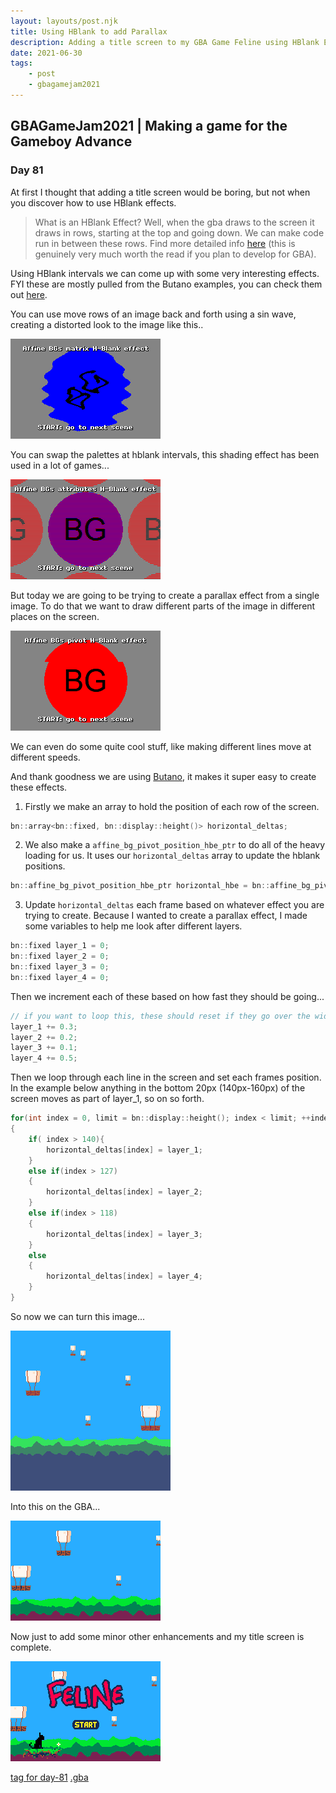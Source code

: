 ```yaml
---
layout: layouts/post.njk
title: Using HBlank to add Parallax
description: Adding a title screen to my GBA Game Feline using HBlank Effects on Affine BGs
date: 2021-06-30
tags:
    - post
    - gbagamejam2021
---
```


>
## GBAGameJam2021 | Making a game for the Gameboy Advance

### Day 81

At first I thought that adding a title screen would be boring, but not when you discover how to use HBlank effects.

> What is an HBlank Effect? Well, when the gba draws to the screen it draws in rows, starting at the top and going down. We can make code run in between these rows. Find more detailed info [here](https://www.coranac.com/tonc/text/video.htm#sec-blanks) (this is genuinely very much worth the read if you plan to develop for GBA).

Using HBlank intervals we can come up with some very interesting effects. FYI these are mostly pulled from the Butano examples, you can check them out [here](https://github.com/GValiente/butano/tree/master/examples).

You can use move rows of an image back and forth using a sin wave, creating a distorted look to the image like this..

![](/img/hblank.gif)

You can swap the palettes at hblank intervals, this shading effect has been used in a lot of games...

![](/img/hblank-swap.gif)

But today we are going to be trying to create a parallax effect from a single image. To do that we want to draw different parts of the image in different places on the screen.

![](/img/hblank-parallax.gif)

We can even do some quite cool stuff, like making different lines move at different speeds.

And thank goodness we are using [Butano](https://github.com/GValiente/butano), it makes it super easy to create these effects.

1. Firstly we make an array to hold the position of each row of the screen.

``` cpp
bn::array<bn::fixed, bn::display::height()> horizontal_deltas;
```

2. We also make a `affine_bg_pivot_position_hbe_ptr` to do all of the heavy loading for us. It uses our `horizontal_deltas` array to update the hblank positions.

``` cpp
bn::affine_bg_pivot_position_hbe_ptr horizontal_hbe = bn::affine_bg_pivot_position_hbe_ptr::create_horizontal(bg, horizontal_deltas);
```

3. Update `horizontal_deltas` each frame based on whatever effect you are trying to create. Because I wanted to create a parallax effect, I made some variables to help me look after different layers.

``` cpp
bn::fixed layer_1 = 0;
bn::fixed layer_2 = 0;
bn::fixed layer_3 = 0;
bn::fixed layer_4 = 0;
```

Then we increment each of these based on how fast they should be going...
``` cpp
// if you want to loop this, these should reset if they go over the width of the bg
layer_1 += 0.3;
layer_2 += 0.2;
layer_3 += 0.1;
layer_4 += 0.5;
```

Then we loop through each line in the screen and set each frames position. In the example below anything in the bottom 20px (140px-160px) of the screen moves as part of layer_1, so on so forth.

``` cpp
for(int index = 0, limit = bn::display::height(); index < limit; ++index)
{
    if( index > 140){
        horizontal_deltas[index] = layer_1;
    } 
    else if(index > 127)
    {
        horizontal_deltas[index] = layer_2;
    }
    else if(index > 118)
    {
        horizontal_deltas[index] = layer_3;
    }
    else
    {
        horizontal_deltas[index] = layer_4;
    }
}
```

So now we can turn this image...

![](/img/title.bmp)

Into this on the GBA...

![](/img/parallax.gif)

Now just to add some minor other enhancements and my title screen is complete.

![](/img/title-screen.gif)

[tag for day-81](https://github.com/foopod/gbaGamejam2021/releases/tag/day-81) [.gba](https://github.com/foopod/gbaGamejam2021/releases/download/day-81/feline-day81.gba)
